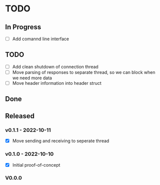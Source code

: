 # TODO

## In Progress

- [ ] Add comannd line interface

## TODO

- [ ] Add clean shutdown of connection thread
- [ ] Move parsing of responses to separate thread, so we can block when we need more data
- [ ] Move header information into header struct

## Done


## Released

### v0.1.1 - 2022-10-11
- [x] Move sending and receiving to seperate thread

### v0.1.0 - 2022-10-10
- [x] Initial proof-of-concept

### V0.0.0
